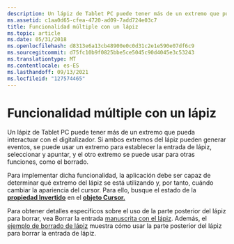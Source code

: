 ```yaml
---
description: Un lápiz de Tablet PC puede tener más de un extremo que pueda interactuar con el digitalizador.
ms.assetid: c1aa0d65-cfea-4720-ad09-7add724e03c7
title: Funcionalidad múltiple con un lápiz
ms.topic: article
ms.date: 05/31/2018
ms.openlocfilehash: d8313e6a13cb48900e0c0d31c2e1e590e07df6c9
ms.sourcegitcommit: d75fc10b9f0825bbe5ce5045c90d4045e3c53243
ms.translationtype: MT
ms.contentlocale: es-ES
ms.lasthandoff: 09/13/2021
ms.locfileid: "127574465"
---
```

# <a name="multiple-functionality-with-one-pen"></a>Funcionalidad múltiple con un lápiz

Un lápiz de Tablet PC puede tener más de un extremo que pueda interactuar con el digitalizador. Si ambos extremos del lápiz pueden generar eventos, se puede usar un extremo para establecer la entrada de lápiz, seleccionar y apuntar, y el otro extremo se puede usar para otras funciones, como el borrado.

Para implementar dicha funcionalidad, la aplicación debe ser capaz de determinar qué extremo del lápiz se está utilizando y, por tanto, cuándo cambiar la apariencia del cursor. Para ello, busque el estado de la [**propiedad Invertido**](/windows/desktop/api/msinkaut/nf-msinkaut-iinkcursor-get_inverted) en el [**objeto Cursor.**](/windows/desktop/api/msinkaut/nn-msinkaut-iinkcursor)

Para obtener detalles específicos sobre el uso de la parte posterior del lápiz para borrar, vea Borrar la entrada [manuscrita con el lápiz](erasing-ink-with-the-pen.md). Además, el [ejemplo de borrado de lápiz](ink-erasing-sample.md) muestra cómo usar la parte posterior del lápiz para borrar la entrada de lápiz.

 

 



